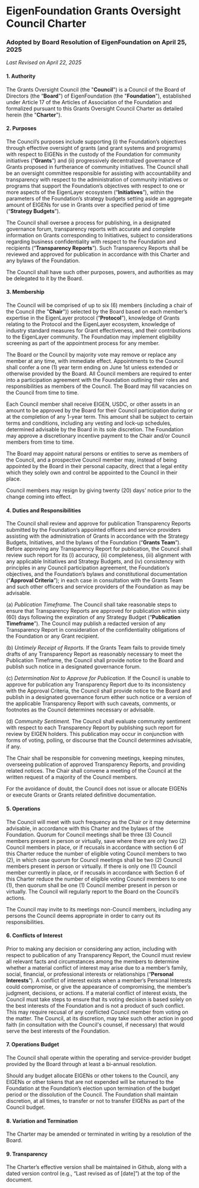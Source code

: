 # EigenFoundation Grants Oversight Council Charter

### Adopted by Board Resolution of EigenFoundation on April 25, 2025		

*Last Revised on April 22, 2025*			

#### **1\. Authority**

The Grants Oversight Council (the "**Council**") is a Council of the Board of Directors (the “**Board**") of  EigenFoundation (the "**Foundation**"), established under Article 17 of the Articles of Association of  the Foundation and formalized pursuant to this Grants Oversight Council Charter as detailed herein  (the "**Charter**").

#### **2\. Purposes**  

The Council’s purposes include supporting (i) the Foundation’s objectives through effective oversight  of grants (and grant systems and programs) with respect to EIGENs in the custody of the Foundation  for community initiatives (“**Grants**”) and (ii) progressively decentralized governance of Grants  proposed in furtherance of community initiatives. The Council shall be an oversight committee  responsible for assisting with accountability and transparency with respect to the administration of  community initiatives or programs that support the Foundation’s objectives with respect to one or  more aspects of the EigenLayer ecosystem (“**Initiatives**”), within the parameters of the Foundation’s  strategy budgets setting aside an aggregate amount of EIGENs for use in Grants over a specified  period of time (“**Strategy Budgets**”).  

The Council shall oversee a process for publishing, in a designated governance forum, transparency  reports with accurate and complete information on Grants corresponding to Initiatives, subject to  considerations regarding business confidentiality with respect to the Foundation and recipients  (“**Transparency Reports**”). Such Transparency Reports shall be reviewed and approved for  publication in accordance with this Charter and any bylaws of the Foundation.  

The Council shall have such other purposes, powers, and authorities as may be delegated to it by the  Board.  

#### **3\. Membership**

The Council will be comprised of up to six (6) members (including a chair of the Council (the "**Chair**"))  selected by the Board based on each member’s expertise in the EigenLayer protocol (“**Protocol**”),  knowledge of Grants relating to the Protocol and the EigenLayer ecosystem, knowledge of industry  standard measures for Grant effectiveness, and their contributions to the EigenLayer community.  The Foundation may implement eligibility screening as part of the appointment process for any  member. 

The Board or the Council by majority vote may remove or replace any member at any time, with  immediate effect. Appointments to the Council shall confer a one (1) year term ending on June 1st  unless extended or otherwise provided by the Board. All Council members are required to enter into a participation agreement with the Foundation outlining their roles and responsibilities as members  of the Council. The Board may fill vacancies on the Council from time to time.

Each Council member shall receive EIGEN, USDC, or other assets in an amount to be approved by the  Board for their Council participation during or at the completion of any 1-year term. This amount  shall be subject to certain terms and conditions, including any vesting and lock-up schedules,  determined advisable by the Board in its sole discretion. The Foundation may approve a  discretionary incentive payment to the Chair and/or Council members from time to time.

The Board may appoint natural persons or entities to serve as members of the Council, and a  prospective Council member may, instead of being appointed by the Board in their personal capacity,  direct that a legal entity which they solely own and control be appointed to the Council in their place.

Council members may resign by giving twenty (20) days’ notice prior to the change coming into  effect.  	

#### **4\. Duties and Responsibilities**				

The Council shall review and approve for publication Transparency Reports submitted by the  Foundation’s appointed officers and service providers assisting with the administration of Grants in  accordance with the Strategy Budgets, Initiatives, and the bylaws of the Foundation (“**Grants  Team**”). Before approving any Transparency Report for publication, the Council shall review such  report for its (i) accuracy, (ii) completeness, (iii) alignment with any applicable Initiatives and  Strategy Budgets, and (iv) consistency with principles in any Council participation agreement, the  Foundation’s objectives, and the Foundation’s bylaws and constitutional documentation (“**Approval  Criteria**”); in each case in consultation with the Grants Team and such other officers and service  providers of the Foundation as may be advisable.  

(a) *Publication Timeframe*. The Council shall take reasonable steps to ensure that Transparency  Reports are approved for publication within sixty (60) days following the expiration of any  Strategy Budget (“**Publication Timeframe**”). The Council may publish a redacted version of any  Transparency Report in consideration of the confidentiality obligations of the Foundation or any  Grant recipient.  

(b) *Untimely Receipt of Reports.* If the Grants Team fails to provide timely drafts of any Transparency  Report as reasonably necessary to meet the Publication Timeframe, the Council shall provide  notice to the Board and publish such notice in a designated governance forum. 

(c) *Determination Not to Approve for Publication.* If the Council is unable to approve for publication  any Transparency Report due to its inconsistency with the Approval Criteria, the Council shall  provide notice to the Board and publish in a designated governance forum either such notice or  a version of the applicable Transparency Report with such caveats, comments, or footnotes as  the Council determines necessary or advisable.  

(d) *Community Sentiment.* The Council shall evaluate community sentiment with respect to each  Transparency Report by publishing such report for review by EIGEN holders. This publication  may occur in conjunction with forms of voting, polling, or discourse that the Council determines  advisable, if any.  

The Chair shall be responsible for convening meetings, keeping minutes, overseeing publication of  approved Transparency Reports, and providing related notices. The Chair shall convene a meeting of  the Council at the written request of a majority of the Council members.  

For the avoidance of doubt, the Council does not issue or allocate EIGENs or execute Grants or Grants related definitive documentation.  				

#### **5\. Operations**				

The Council will meet with such frequency as the Chair or it may determine advisable, in accordance  with this Charter and the bylaws of the Foundation. Quorum for Council meetings shall be three (3)  Council members present in person or virtually, save where there are only two (2) Council members  in place, or if recusals in accordance with section 6 of this Charter reduce the number of eligible  voting Council members to two (2), in which case quorum for Council meetings shall be two (2)  Council members present in person or virtually. If there is only one (1) Council member currently in  place, or if recusals in accordance with Section 6 of this Charter reduce the number of eligible voting  Council members to one (1), then quorum shall be one (1) Council member present in person or  virtually. The Council will regularly report to the Board on the Council’s actions.  

The Council may invite to its meetings non-Council members, including any persons the Council  deems appropriate in order to carry out its responsibilities.  

#### **6\. Conflicts of Interest**

Prior to making any decision or considering any action, including with respect to publication of any  Transparency Report, the Council must review all relevant facts and circumstances among the  members to determine whether a material conflict of interest may arise due to a member’s family,  social, financial, or professional interests or relationships (“**Personal Interests**”). A conflict of  interest exists when a member’s Personal Interests could compromise, or give the appearance of  compromising, the member’s judgment, decisions, or actions. If a material conflict of interest exists,  the Council must take steps to ensure that its voting decision is based solely on the best interests of  the Foundation and is not a product of such conflict. This may require recusal of any conflicted  Council member from voting on the matter. The Council, at its discretion, may take such other action  in good faith (in consultation with the Council's counsel, if necessary) that would serve the best  interests of the Foundation.  	

#### **7\. Operations Budget**

The Council shall operate within the operating and service-provider budget provided by the Board  through at least a bi-annual resolution.  

Should any budget allocate EIGENs or other tokens to the Council, any EIGENs or other tokens that  are not expended will be returned to the Foundation at the Foundation’s election upon termination  of the budget period or the dissolution of the Council. The Foundation shall maintain discretion, at  all times, to transfer or not to transfer EIGENs as part of the Council budget.  		

#### **8\. Variation and Termination**

The Charter may be amended or terminated in writing by a resolution of the Board.

#### **9\. Transparency**				

The Charter’s effective version shall be maintained in Github, along with a dated version control (e.g., “Last revised as of \[date\]”) at the top of the document. 